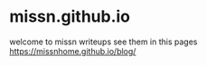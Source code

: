 # missn.github.io
welcome to missn writeups see them in this pages
https://missnhome.github.io/blog/
